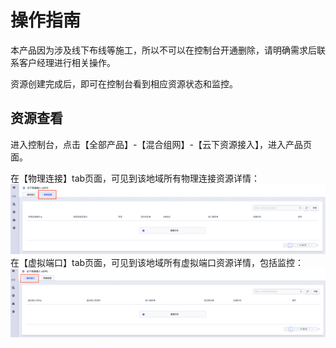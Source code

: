 # 操作指南

本产品因为涉及线下布线等施工，所以不可以在控制台开通删除，请明确需求后联系客户经理进行相关操作。

资源创建完成后，即可在控制台看到相应资源状态和监控。

## 资源查看
进入控制台，点击【全部产品】-【混合组网】-【云下资源接入】，进入产品页面。

在【物理连接】tab页面，可见到该地域所有物理连接资源详情：
![物理连接](/image/wulilianjie.png)
在【虚拟端口】tab页面，可见到该地域所有虚拟端口资源详情，包括监控：
![虚拟端口](/image/xuniduankou.png)



